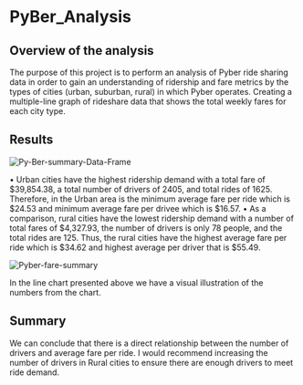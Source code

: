 # PyBer_Analysis

## Overview of the analysis

The purpose of this project is to perform an analysis of Pyber ride sharing data in order to gain an understanding of ridership and fare metrics by the types of cities (urban, suburban, rural) in which Pyber operates. Creating a multiple-line graph of rideshare data that shows the total weekly fares for each city type. 

## Results
<img src="https://i.ibb.co/cb0CGdK/Py-Ber-summary-Data-Frame.png" alt="Py-Ber-summary-Data-Frame" border="0"> 

•	Urban cities have the highest ridership demand with a total fare of $39,854.38, a total number of drivers of 2405, and total rides of 1625. Therefore, in the Urban area is the minimum average fare per ride which is $24.53 and minimum average fare per drivee which is $16.57. 
•	As a comparison, rural cities have the lowest ridership demand with a number of total fares of $4,327.93, the number of drivers is only 78 people, and the total rides are 125. Thus, the rural cities have the highest average fare per ride which is $34.62 and highest average per driver that is $55.49.

<img src="https://i.ibb.co/9srk7dD/Pyber-fare-summary.png" alt="Pyber-fare-summary" border="0"> 

In the line chart presented above we have a visual illustration of the numbers from the chart. 

## Summary

We can conclude that there is a direct relationship between the number of drivers and average fare per ride. I would recommend increasing the number of drivers in Rural cities to ensure there are enough drivers to meet ride demand. 
